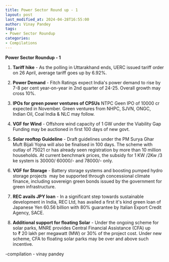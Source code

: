 ```yaml
---
title: Power Sector Round up - 1
layout: post
last_modified_at: 2024-04-28T16:55:00
author: Vinay Pandey
tags:
- Power Sector Roundup
categories:
- Compilations
---
```

**Power Sector Roundup - 1**

1. **Tariff hike** - As the polling in Uttarakhand ends, UERC issued tariff order on 26 April, average tariff goes up by 6.92%.

2. **Power Demand** - Fitch Ratings expect India's power demand to rise by 7-8 per cent year-on-year in 2nd quarter of 24-25. Overall growth may cross 10%.

3. **IPOs for green power ventures of CPSUs** NTPC Geen IPO of 10000 cr expected in November.  Green ventures from NHPC, SJVN, ONGC, Indian Oil, Coal India & NLC may follow. 

5. **VGF for Wind** - Offshore wind capacity of 1 GW under the Viability Gap Funding  may be auctioned in first 100 days of new govt. 

6. **Solar rooftop Guideline** - Draft guidelines under the PM Surya Ghar Muft Bijali Yojna will also be finalised in 100 days. The scheme with outlay of 75021 cr has already seen registration by more than 10 million households. At current benchmark prices, the subsidy for 1 KW /2Kw /3 ke system is 30000/  60000/-  and 78000/- only. 

7. **VGF for Storage** - Battery storage systems and boosting pumped hydro storage projects  may be supported through concessional climate finance, including sovereign green bonds issued by the government for green infrastructure.

8. **REC avails JPY loan** - In a significant step towards sustainable development in India, REC Ltd, has  availed a first it's kind green loan of  Japanese Yen 60.56 billion with 80% guarantee by Italian Export Credit Agency, SACE. 

9. **Additional support for floating Solar** - Under the ongoing scheme for solar parks, MNRE provides Central Financial Assistance (CFA) up to ₹ 20 lakh per megawatt (MW) or 30% of the project cost. Under new scheme, CFA to floating solar parks may be over and above such incentive.

-compilation - vinay pandey


